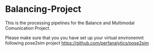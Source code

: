 # Balancing-Project

This is the processing pipelines for the Balance and Multimodal Comunication Project. 

Please make sure that you you have set up your virtual environemnt following pose2sim project https://github.com/perfanalytics/pose2sim